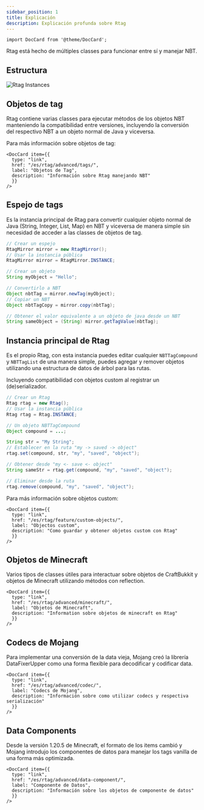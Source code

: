 ```yaml
---
sidebar_position: 1
title: Explicación
description: Explicación profunda sobre Rtag
---
```


```mdx-code-block
import DocCard from '@theme/DocCard';
```

Rtag está hecho de múltiples classes para funcionar entre sí y manejar NBT.

## Estructura

![Rtag Instances](https://raw.githubusercontent.com/saicone/rtag/main/docs/images/rtag-instances.png)

## Objetos de tag

Rtag contiene varias classes para ejecutar métodos de los objetos NBT manteniendo la compatibilidad entre versiones, incluyendo la conversión del respectivo NBT a un objeto normal de Java y viceversa.

Para más información sobre objetos de tag:

```mdx-code-block
<DocCard item={{
  type: "link",
  href: "/es/rtag/advanced/tags/",
  label: "Objetos de Tag",
  description: "Información sobre Rtag manejando NBT"
  }}
/>
```

## Espejo de tags

Es la instancia principal de Rtag para convertir cualquier objeto normal de Java (String, Integer, List, Map) en NBT y viceversa de manera simple sin necesidad de acceder a las classes de objetos de tag.

```java
// Crear un espejo
RtagMirror mirror = new RtagMirror();
// Usar la instancia pública
RtagMirror mirror = RtagMirror.INSTANCE;

// Crear un objeto
String myObject = "Hello";

// Convertirlo a NBT
Object nbtTag = mirror.newTag(myObject);
// Copiar un NBT
Object nbtTagCopy = mirror.copy(nbtTag);

// Obtener el valor equivalente a un objeto de java desde un NBT
String sameObject = (String) mirror.getTagValue(nbtTag);
```

## Instancia principal de Rtag

Es el propio Rtag, con esta instancia puedes editar cualquier `NBTTagCompound` y `NBTTagList` de una manera simple, puedes agregar y remover objetos utilizando una estructura de datos de árbol para las rutas.

Incluyendo compatibilidad con objetos custom al registrar un (de)serializador.

```java
// Crear un Rtag
Rtag rtag = new Rtag();
// Usar la instancia pública
Rtag rtag = Rtag.INSTANCE;

// Un objeto NBTTagCompound
Object compound = ...;

String str = "My String";
// Establecer en la ruta "my -> saved -> object"
rtag.set(compound, str, "my", "saved", "object");

// Obtener desde "my <- save <- object"
String sameStr = rtag.get(compound, "my", "saved", "object");

// Eliminar desde la ruta
rtag.remove(compound, "my", "saved", "object");
```

Para más información sobre objetos custom:

```mdx-code-block
<DocCard item={{
  type: "link",
  href: "/es/rtag/feature/custom-objects/",
  label: "Objectos custom",
  description: "Como guardar y obtener objetos custom con Rtag"
  }}
/>
```

## Objetos de Minecraft

Varios tipos de classes útiles para interactuar sobre objetos de CraftBukkit y objetos de Minecraft utilizando métodos con reflection.

```mdx-code-block
<DocCard item={{
  type: "link",
  href: "/es/rtag/advanced/minecraft/",
  label: "Objetos de Minecraft",
  description: "Information sobre objetos de minecraft en Rtag"
  }}
/>
```

## Codecs de Mojang

Para implementar una conversión de la data vieja, Mojang creó la librería DataFixerUpper como una forma flexible para decodificar y codificar data.

```mdx-code-block
<DocCard item={{
  type: "link",
  href: "/es/rtag/advanced/codec/",
  label: "Codecs de Mojang",
  description: "Información sobre como utilizar codecs y respectiva serialización"
  }}
/>
```

## Data Components

Desde la versión 1.20.5 de Minecraft, el formato de los items cambió y Mojang introdujo los componentes de datos para manejar los tags vanilla de una forma más optimizada.

```mdx-code-block
<DocCard item={{
  type: "link",
  href: "/es/rtag/advanced/data-component/",
  label: "Componente de Datos",
  description: "Información sobre los objetos de componente de datos"
  }}
/>
```